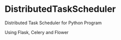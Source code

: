 # DistributedTaskScheduler
Distributed Task Scheduler for Python Program

Using Flask, Celery and Flower